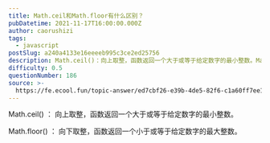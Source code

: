 ```yaml
---
title: Math.ceil和Math.floor有什么区别？
pubDatetime: 2021-11-17T16:00:00.000Z
author: caorushizi
tags:
  - javascript
postSlug: a240a4133e16eeeeb995c3ce2ed25756
description: Math.ceil()：向上取整，函数返回一个大于或等于给定数字的最小整数。Math.floor()：向下取整，函数返回一个小于或等于给定数字的最大整数。
difficulty: 0.5
questionNumber: 186
source: >-
  https://fe.ecool.fun/topic-answer/ed7cbf26-e39b-4de5-82f6-c1a60ff7ee15?orderBy=updateTime&order=desc&tagId=10
---
```


Math.ceil() ： 向上取整，函数返回一个大于或等于给定数字的最小整数。

Math.floor() ： 向下取整，函数返回一个小于或等于给定数字的最大整数。
